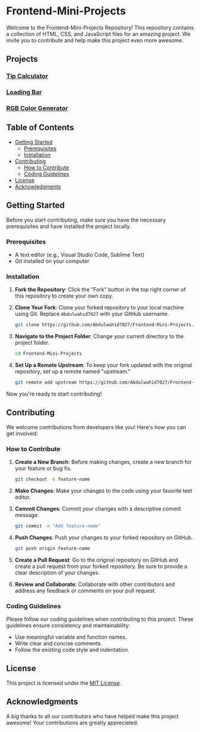 # Frontend-Mini-Projects

Welcome to the Frontend-Mini-Projects Repository! This repository contains a collection of HTML, CSS, and JavaScript files for an amazing project. We invite you to contribute and help make this project even more awesome.

## Projects

### [Tip Calculator](https://abdulwahid7027.github.io/Frontend-Mini-Projects/Tip%20Calculator/index.html)

### [Loading Bar](https://abdulwahid7027.github.io/Frontend-Mini-Projects/Loading%20Bar/index.html)

### [RGB Color Generator](https://abdulwahid7027.github.io/Frontend-Mini-Projects/RGB%20Color%20Generator/index.html)

## Table of Contents
- [Getting Started](#getting-started)
  - [Prerequisites](#prerequisites)
  - [Installation](#installation)
- [Contributing](#contributing)
  - [How to Contribute](#how-to-contribute)
  - [Coding Guidelines](#coding-guidelines)
- [License](#license)
- [Acknowledgments](#acknowledgments)

## Getting Started

Before you start contributing, make sure you have the necessary prerequisites and have installed the project locally.

### Prerequisites

- A text editor (e.g., Visual Studio Code, Sublime Text)
- Git installed on your computer

### Installation

1. **Fork the Repository**: Click the "Fork" button in the top right corner of this repository to create your own copy.

2. **Clone Your Fork**: Clone your forked repository to your local machine using Git. Replace `Abdulwahid7027` with your GitHub username.

    ```bash
    git clone https://github.com/Abdulwahid7027/Frontend-Mini-Projects.git
    ```

3. **Navigate to the Project Folder**: Change your current directory to the project folder.

    ```bash
    cd Frontend-Mini-Projects
    ```

4. **Set Up a Remote Upstream**: To keep your fork updated with the original repository, set up a remote named "upstream."

    ```bash
    git remote add upstream https://github.com/Abdulwahid7027/Frontend-Mini-Projects.git
    ```

Now you're ready to start contributing!

## Contributing

We welcome contributions from developers like you! Here's how you can get involved:

### How to Contribute

1. **Create a New Branch**: Before making changes, create a new branch for your feature or bug fix.

    ```bash
    git checkout -b feature-name
    ```

2. **Make Changes**: Make your changes to the code using your favorite text editor.

3. **Commit Changes**: Commit your changes with a descriptive commit message.

    ```bash
    git commit -m "Add feature-name"
    ```

4. **Push Changes**: Push your changes to your forked repository on GitHub.

    ```bash
    git push origin feature-name
    ```

5. **Create a Pull Request**: Go to the original repository on GitHub and create a pull request from your forked repository. Be sure to provide a clear description of your changes.

6. **Review and Collaborate**: Collaborate with other contributors and address any feedback or comments on your pull request.

### Coding Guidelines

Please follow our coding guidelines when contributing to this project. These guidelines ensure consistency and maintainability:

- Use meaningful variable and function names.
- Write clear and concise comments.
- Follow the existing code style and indentation.

## License

This project is licensed under the [MIT License](LICENSE).

## Acknowledgments

A big thanks to all our contributors who have helped make this project awesome! Your contributions are greatly appreciated.

